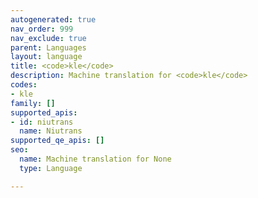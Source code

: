 ```yaml
---
autogenerated: true
nav_order: 999
nav_exclude: true
parent: Languages
layout: language
title: <code>kle</code>
description: Machine translation for <code>kle</code>
codes:
- kle
family: []
supported_apis:
- id: niutrans
  name: Niutrans
supported_qe_apis: []
seo:
  name: Machine translation for None
  type: Language

---
```


